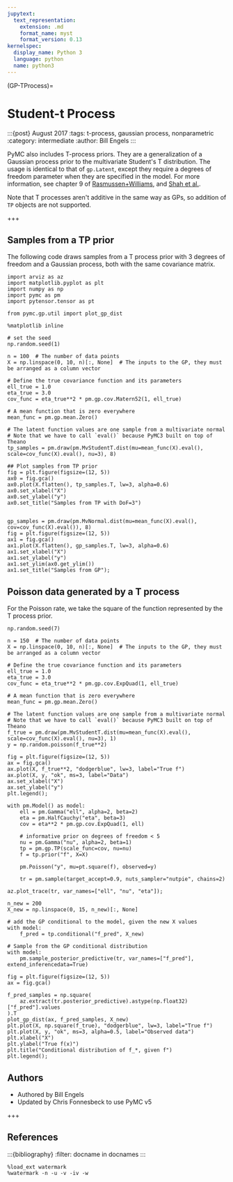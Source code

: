```yaml
---
jupytext:
  text_representation:
    extension: .md
    format_name: myst
    format_version: 0.13
kernelspec:
  display_name: Python 3
  language: python
  name: python3
---
```


(GP-TProcess)=
# Student-t Process

:::{post} August 2017
:tags: t-process, gaussian process, nonparametric
:category: intermediate
:author: Bill Engels
:::

PyMC also includes T-process priors.  They are a generalization of a Gaussian process prior to the multivariate Student's T distribution.  The usage is identical to that of `gp.Latent`, except they require a degrees of freedom parameter when they are specified in the model.  For more information, see chapter 9 of [Rasmussen+Williams](http://www.gaussianprocess.org/gpml/), and [Shah et al.](https://arxiv.org/abs/1402.4306).

Note that T processes aren't additive in the same way as GPs, so addition of `TP` objects are not supported.

+++

## Samples from a TP prior

The following code draws samples from a T process prior with 3 degrees of freedom and a Gaussian process, both with the same covariance matrix.

```{code-cell} ipython3
import arviz as az
import matplotlib.pyplot as plt
import numpy as np
import pymc as pm
import pytensor.tensor as pt

from pymc.gp.util import plot_gp_dist

%matplotlib inline
```

```{code-cell} ipython3
# set the seed
np.random.seed(1)

n = 100  # The number of data points
X = np.linspace(0, 10, n)[:, None]  # The inputs to the GP, they must be arranged as a column vector

# Define the true covariance function and its parameters
ell_true = 1.0
eta_true = 3.0
cov_func = eta_true**2 * pm.gp.cov.Matern52(1, ell_true)

# A mean function that is zero everywhere
mean_func = pm.gp.mean.Zero()

# The latent function values are one sample from a multivariate normal
# Note that we have to call `eval()` because PyMC3 built on top of Theano
tp_samples = pm.draw(pm.MvStudentT.dist(mu=mean_func(X).eval(), scale=cov_func(X).eval(), nu=3), 8)

## Plot samples from TP prior
fig = plt.figure(figsize=(12, 5))
ax0 = fig.gca()
ax0.plot(X.flatten(), tp_samples.T, lw=3, alpha=0.6)
ax0.set_xlabel("X")
ax0.set_ylabel("y")
ax0.set_title("Samples from TP with DoF=3")


gp_samples = pm.draw(pm.MvNormal.dist(mu=mean_func(X).eval(), cov=cov_func(X).eval()), 8)
fig = plt.figure(figsize=(12, 5))
ax1 = fig.gca()
ax1.plot(X.flatten(), gp_samples.T, lw=3, alpha=0.6)
ax1.set_xlabel("X")
ax1.set_ylabel("y")
ax1.set_ylim(ax0.get_ylim())
ax1.set_title("Samples from GP");
```

## Poisson data generated by a T process

For the Poisson rate, we take the square of the function represented by the T process prior.

```{code-cell} ipython3
np.random.seed(7)

n = 150  # The number of data points
X = np.linspace(0, 10, n)[:, None]  # The inputs to the GP, they must be arranged as a column vector

# Define the true covariance function and its parameters
ell_true = 1.0
eta_true = 3.0
cov_func = eta_true**2 * pm.gp.cov.ExpQuad(1, ell_true)

# A mean function that is zero everywhere
mean_func = pm.gp.mean.Zero()

# The latent function values are one sample from a multivariate normal
# Note that we have to call `eval()` because PyMC3 built on top of Theano
f_true = pm.draw(pm.MvStudentT.dist(mu=mean_func(X).eval(), scale=cov_func(X).eval(), nu=3), 1)
y = np.random.poisson(f_true**2)

fig = plt.figure(figsize=(12, 5))
ax = fig.gca()
ax.plot(X, f_true**2, "dodgerblue", lw=3, label="True f")
ax.plot(X, y, "ok", ms=3, label="Data")
ax.set_xlabel("X")
ax.set_ylabel("y")
plt.legend();
```

```{code-cell} ipython3
with pm.Model() as model:
    ell = pm.Gamma("ell", alpha=2, beta=2)
    eta = pm.HalfCauchy("eta", beta=3)
    cov = eta**2 * pm.gp.cov.ExpQuad(1, ell)

    # informative prior on degrees of freedom < 5
    nu = pm.Gamma("nu", alpha=2, beta=1)
    tp = pm.gp.TP(scale_func=cov, nu=nu)
    f = tp.prior("f", X=X)

    pm.Poisson("y", mu=pt.square(f), observed=y)

    tr = pm.sample(target_accept=0.9, nuts_sampler="nutpie", chains=2)
```

```{code-cell} ipython3
az.plot_trace(tr, var_names=["ell", "nu", "eta"]);
```

```{code-cell} ipython3
n_new = 200
X_new = np.linspace(0, 15, n_new)[:, None]

# add the GP conditional to the model, given the new X values
with model:
    f_pred = tp.conditional("f_pred", X_new)

# Sample from the GP conditional distribution
with model:
    pm.sample_posterior_predictive(tr, var_names=["f_pred"], extend_inferencedata=True)
```

```{code-cell} ipython3
fig = plt.figure(figsize=(12, 5))
ax = fig.gca()

f_pred_samples = np.square(
    az.extract(tr.posterior_predictive).astype(np.float32)["f_pred"].values
).T
plot_gp_dist(ax, f_pred_samples, X_new)
plt.plot(X, np.square(f_true), "dodgerblue", lw=3, label="True f")
plt.plot(X, y, "ok", ms=3, alpha=0.5, label="Observed data")
plt.xlabel("X")
plt.ylabel("True f(x)")
plt.title("Conditional distribution of f_*, given f")
plt.legend();
```

## Authors

* Authored by Bill Engels
* Updated by Chris Fonnesbeck to use PyMC v5

+++

## References
:::{bibliography}
:filter: docname in docnames
:::

```{code-cell} ipython3
%load_ext watermark
%watermark -n -u -v -iv -w
```
